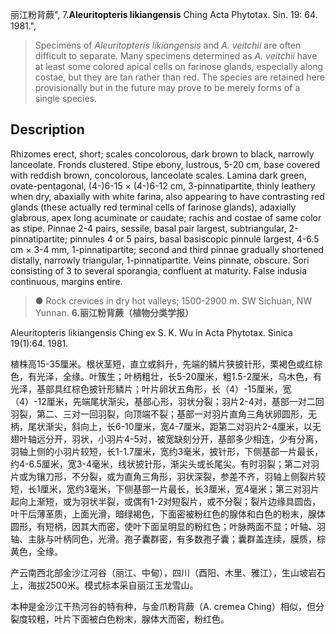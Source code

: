 丽江粉背蕨",
7.**Aleuritopteris likiangensis** Ching Acta Phytotax. Sin. 19: 64. 1981.",

> Specimens of *Aleuritopteris likiangensis* and *A. veitchii* are often difficult to separate. Many specimens determined as *A. veitchii* have at least some colored apical cells on farinose glands, especially along costae, but they are tan rather than red. The species are retained here provisionally but in the future may prove to be merely forms of a single species.

## Description
Rhizomes erect, short; scales concolorous, dark brown to black, narrowly lanceolate. Fronds clustered. Stipe ebony, lustrous, 5-20 cm, base covered with reddish brown, concolorous, lanceolate scales. Lamina dark green, ovate-pentagonal, (4-)6-15 × (4-)6-12 cm, 3-pinnatipartite, thinly leathery when dry, abaxially with white farina, also appearing to have contrasting red glands (these actually red terminal cells of farinose glands), adaxially glabrous, apex long acuminate or caudate; rachis and costae of same color as stipe. Pinnae 2-4 pairs, sessile, basal pair largest, subtriangular, 2-pinnatipartite; pinnules 4 or 5 pairs, basal basiscopic pinnule largest, 4-6.5 cm × 3-4 mm, 1-pinnatipartite; second and third pinnae gradually shortened distally, narrowly triangular, 1-pinnatipartite. Veins pinnate, obscure. Sori consisting of 3 to several sporangia, confluent at maturity. False indusia continuous, margins entire.

> ● Rock crevices in dry hot valleys; 1500-2900 m. SW Sichuan, NW Yunnan.
**6.丽江粉背蕨（植物分类学报）**

Aleuritopteris likiangensis Ching ex S. K. Wu in Acta Phytotax. Sinica 19(1):64. 1981.

植株高15-35厘米。根状茎短，直立或斜升，先端的鳞片狭披针形，栗褐色或红棕色，有光泽，全缘。叶簇生；叶柄粗壮，长5-20厘米，粗1.5-2厘米，乌木色，有光泽，基部具红棕色披针形鳞片；叶片卵状五角形，长（4）-15厘米，宽（4）-12厘米，先端尾状渐尖，基部心形，羽状分裂；羽片2-4对，基部一对二回羽裂，第二、三对一回羽裂，向顶端不裂；基部一对羽片直角三角状卵圆形，无柄，尾状渐尖，斜向上，长6-10厘米，宽4-7厘米，距第二对羽片2-4厘米，以无翅叶轴远分开，羽状，小羽片4-5对，被宽缺刻分开，基部多少相连，少有分离，羽轴上侧的小羽片较短，长1-1.7厘米，宽约3毫米，披针形，下侧基部一片最长，约4-6.5厘米，宽3-4毫米，线状披针形，渐尖头或长尾尖。有时羽裂；第二对羽片或为镶刀形，不分裂，或为直角三角形，羽状深裂，参差不齐，羽轴上侧裂片较短，长1厘米，宽约3毫米，下侧基部一片最长，长3厘米，宽4毫米；第三对羽片起向上渐短，或为羽状半裂，或偶有1-2对短裂片，或不分裂；裂片边缘具圆齿，叶干后薄革质，上面光滑，暗绿褐色，下面密被粉红色的腺体和白色的粉末，腺体圆形，有短柄，因其大而密，使叶下面呈明显的粉红色；叶脉两面不显；叶轴、羽轴、主脉与叶柄同色，光滑。孢子囊群密，有多数孢子囊；囊群盖连续，膜质，棕黄色，全缘。

产云南西北部金沙江河谷（丽江、中甸），四川（酉阳、木里、雅江），生山坡岩石上，海拔2500米。模式标本采自丽江玉龙雪山。

本种是金沙江干热河谷的特有种，与金爪粉背蕨（A. cremea Ching）相似，但分裂度较粗，叶片下面被白色粉末，腺体大而密，粉红色。
